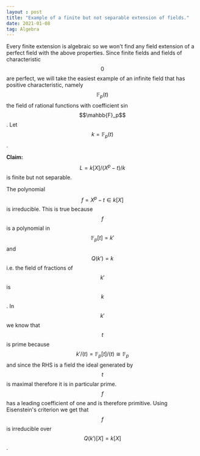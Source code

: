 ```yaml
---
layout : post
title: "Example of a finite but not separable extension of fields."
date: 2021-01-08
tag: Algebra
---
```

Every finite extension is algebraic so we won't find any field extension of a perfect field with the above properties.
Since finite fields and fields of characteristic $$0$$ are perfect, we will take the easiest example of an infinite field that
has positive characteristic, namely $$\mathbb{F}_p(t)$$ the field of rational functions with coefficient sin $$\mahbb{F}_p$$. Let $$k=\mathbb{F}_p(t)$$. 

**Claim:** $$L=k[X]/(X^p-t)/k$$ is finite but not separable. 

The polynomial $$f=X^p-t\in k[X]$$ is irreducible. This is true because $$f$$ is a polynomial in $$\mathbb{F}_p[t]=k'$$ and $$Q(k')=k$$ i.e. the field of fractions of $$k'$$ is $$k$$. In $$k'$$ we know that $$t$$ is prime because $$k'/(t)=\mathbb{F}_p[t]/(t)\cong \mathbb{F}_p$$ and since the RHS is a field the ideal generated by $$t$$ is maximal therefore it is in particular prime. $$f$$ has a leading coefficient of one and is therefore primitive. Using Eisenstein's criterion we get that $$f$$ is irreducible over $$Q(k')[X]=k[X]$$.      